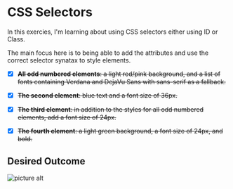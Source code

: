 # CSS Selectors
In this exercies, I'm learning about using CSS selectors either using ID or Class. 

The main focus here is to being able to add the attributes and use the correct selector synatax to style elements.


- [x] ~~__All odd numbered elements__: a light red/pink background, and a list of fonts containing Verdana and DejaVu Sans with sans-serif as a fallback.~~

- [x] ~~__The second element__: blue text and a font size of 36px.~~

- [x] ~~__The third element__: in addition to the styles for all odd numbered elements, add a font size of 24px.~~

- [x] ~~__The fourth element__: a light green background, a font size of 24px, and bold.~~

## Desired Outcome
![picture alt](img/desired-outcome.png.png)